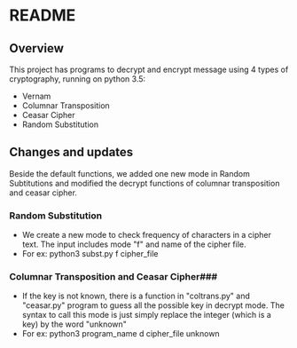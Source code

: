 # README #

## Overview ##
This project has programs to decrypt and encrypt message using 4 types of cryptography, running on python 3.5:

* Vernam
* Columnar Transposition
* Ceasar Cipher
* Random Substitution

## Changes and updates ##
Beside the default functions, we added one new mode in Random Subtitutions and modified the decrypt functions of columnar transposition and ceasar cipher.

### Random Substitution ###
* We create a new mode to check frequency of characters in a cipher text. The input includes mode "f" and name of the cipher file.
* For ex: python3 subst.py f cipher_file

### Columnar Transposition and Ceasar Cipher###
* If the key is not known, there is a function in "coltrans.py" and "ceasar.py" program to guess all the possible key in decrypt mode. The syntax to call this mode is just simply replace the integer (which is a key) by the word "unknown"
* For ex: python3 program_name d cipher_file unknown